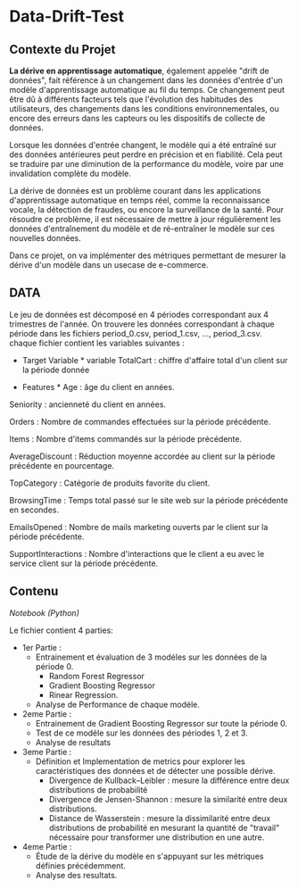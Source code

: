 # Data-Drift-Test

## Contexte du Projet
**La dérive en apprentissage automatique**, également appelée "drift de données", fait référence à un changement dans les données d'entrée d'un modèle d'apprentissage automatique au fil du temps. Ce changement peut être dû à différents facteurs tels que l'évolution des habitudes des utilisateurs, des changements dans les conditions environnementales, ou encore des erreurs dans les capteurs ou les dispositifs de collecte de données.

Lorsque les données d'entrée changent, le modèle qui a été entraîné sur des données antérieures peut perdre en précision et en fiabilité. Cela peut se traduire par une diminution de la performance du modèle, voire par une invalidation complète du modèle.

La dérive de données est un problème courant dans les applications d'apprentissage automatique en temps réel, comme la reconnaissance vocale, la détection de fraudes, ou encore la surveillance de la santé. Pour résoudre ce problème, il est nécessaire de mettre à jour régulièrement les données d'entraînement du modèle et de ré-entraîner le modèle sur ces nouvelles données.

Dans ce projet, on va implémenter des métriques permettant de mesurer la dérive d'un modèle dans un usecase de e-commerce.

## DATA
Le jeu de données est décomposé en 4 périodes correspondant aux 4 trimestres de l'année. On trouvere les données correspondant à chaque période dans les fichiers period_0.csv, period_1.csv, ..., period_3.csv.
chaque fichier contient les variables suivantes : 
* Target Variable * 
variable TotalCart : chiffre d'affaire total d'un client sur la période donnée

* Features *
Age : âge du client en années.

Seniority : ancienneté du client en années.

Orders : Nombre de commandes effectuées sur la période précédente.

Items : Nombre d'items commandés sur la période précédente.

AverageDiscount : Réduction moyenne accordée au client sur la période précédente en pourcentage.

TopCategory : Catégorie de produits favorite du client.

BrowsingTime : Temps total passé sur le site web sur la période précédente en secondes.

EmailsOpened : Nombre de mails marketing ouverts par le client sur la période précédente.

SupportInteractions : Nombre d'interactions que le client a eu avec le service client sur la période précédente.

## Contenu

*Notebook (Python)*

Le fichier contient 4 parties:
- 1er Partie : 
  - Entrainement et évaluation de 3 modéles sur les données de la période 0.
    -  Random Forest Regressor
    -   Gradient Boosting Regressor
    -    Rinear Regression.
  - Analyse de Performance de chaque modéle.
- 2eme Partie : 
  - Entrainement de Gradient Boosting Regressor sur toute la période 0.
  - Test de ce modéle sur les données des périodes 1, 2 et 3. 
  - Analyse de resultats
- 3eme Partie : 
  - Définition et Implementation de metrics pour explorer les caractéristiques des données et de détecter une possible dérive.
    - Divergence de Kullback–Leibler : mesure la différence entre deux distributions de probabilité
    - Divergence de Jensen-Shannon : mesure la similarité entre deux distributions.
    - Distance de Wasserstein : mesure la dissimilarité entre deux distributions de probabilité en mesurant la quantité de "travail" nécessaire pour transformer une distribution en une autre.
- 4eme Partie : 
  - Étude de la dérive du modèle en s'appuyant sur les métriques définies précédemment.
  - Analyse des resultats.

    



